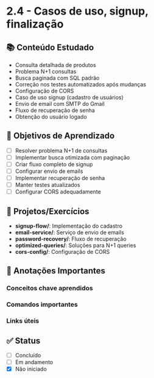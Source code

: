 # 2.4 - Casos de uso, signup, finalização

## 📚 Conteúdo Estudado
- Consulta detalhada de produtos
- Problema N+1 consultas
- Busca paginada com SQL padrão
- Correção nos testes automatizados após mudanças
- Configuração de CORS
- Caso de uso signup (cadastro de usuários)
- Envio de email com SMTP do Gmail
- Fluxo de recuperação de senha
- Obtenção do usuário logado

## 🎯 Objetivos de Aprendizado
- [ ] Resolver problema N+1 de consultas
- [ ] Implementar busca otimizada com paginação
- [ ] Criar fluxo completo de signup
- [ ] Configurar envio de emails
- [ ] Implementar recuperação de senha
- [ ] Manter testes atualizados
- [ ] Configurar CORS adequadamente

## 🔧 Projetos/Exercícios
- **signup-flow/**: Implementação do cadastro
- **email-service/**: Serviço de envio de emails
- **password-recovery/**: Fluxo de recuperação
- **optimized-queries/**: Soluções para N+1 queries
- **cors-config/**: Configuração de CORS

## 📝 Anotações Importantes
### Conceitos chave aprendidos


### Comandos importantes


### Links úteis



## ✅ Status
- [ ] Concluído
- [ ] Em andamento
- [x] Não iniciado
